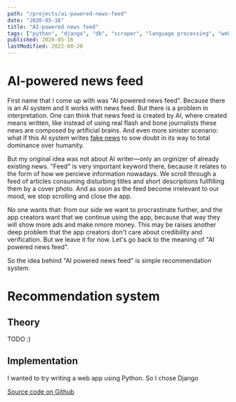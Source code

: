 ```yaml
---
path: "/projects/ai-powered-news-feed"
date: "2020-05-16"
title: "AI-powered news feed"
tags: ["python", "django", "db", "scraper", "language processing", "web"]
published: 2020-05-16
lastModified: 2022-08-20
---
```


# AI-powered news feed

First name that I come up with was "AI powered news feed". Because there is an AI system and it works with news feed. But there is a problem in interpretation. One can think that news feed is created by AI, where created means written, like instead of using real flash and bone journalists these news are composed by artificial brains. And even more sinister scenario: what if this AI system writes [fake news](/ideas/fake-news) to sow doubt in its way to total dominance over humanity.

But my original idea was not about AI writer—only an orginizer of already existing news. "Feed" is very important keyword there, because it relates to the form of how we percieve information nowadays. We scroll through a feed of articles consuming disturbing titles and short descriptions fullfilling them by a cover photo. And as soon as the feed become irrelevant to our mood, we stop scrolling and close the app.

No one wants that: from our side we want to procrastinate further, and the app creators want that we continue using the app, because that way they will show more ads and make nmore money. This may be raises another deep problem that the app creators don't care about credibility and verification. But we leave it for now. Let's go back to the meaning of "AI powered news feed".

So the idea behind "AI powered news feed" is simple recommendation system.

# Recommendation system

## Theory

TODO :)

## Implementation

I wanted to try writing a web app using Python. So I chose Django

[Source code on Github](https://github.com/mikolasan/yaplakal-scraper)